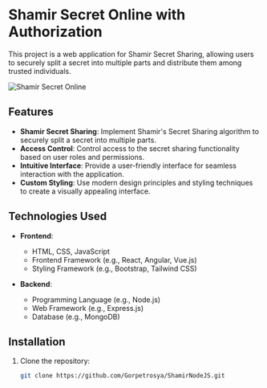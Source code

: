 # Shamir Secret Online with Authorization

This project is a web application for Shamir Secret Sharing, allowing users to securely split a secret into multiple parts and distribute them among trusted individuals.

![Shamir Secret Online](../public//images/img.png)

## Features

- **Shamir Secret Sharing**: Implement Shamir's Secret Sharing algorithm to securely split a secret into multiple parts.
- **Access Control**: Control access to the secret sharing functionality based on user roles and permissions.
- **Intuitive Interface**: Provide a user-friendly interface for seamless interaction with the application.
- **Custom Styling**: Use modern design principles and styling techniques to create a visually appealing interface.

## Technologies Used

- **Frontend**:
  - HTML, CSS, JavaScript
  - Frontend Framework (e.g., React, Angular, Vue.js)
  - Styling Framework (e.g., Bootstrap, Tailwind CSS)

- **Backend**:
  - Programming Language (e.g., Node.js)
  - Web Framework (e.g., Express.js)
  - Database (e.g., MongoDB)

## Installation

1. Clone the repository:

   ```bash
   git clone https://github.com/Gorpetrosya/ShamirNodeJS.git
